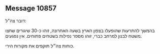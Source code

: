 ## Message 10857

דובר צה"ל:

בהמשך להתרעות שהופעלו בצפון הארץ בשעה האחרונה, זוהו כ-30 שיגורים שחצו משטח לבנון למרחב כברי, זוהו מספר נפילות בשטחים פתוחים. אין נפגעים.

כוחות צה״ל תוקפים את מקורות הירי.

